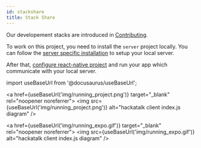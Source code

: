 ```yaml
---
id: stackshare
title: Stack Share
---
```


Our developement stacks are introduced in [Contributing](https://github.com/dooboolab/hackatalk/blob/master/CONTRIBUTING.md).

To work on this project, you need to install the `server` project locally. You can follow the [server specific installation](https://github.com/dooboolab/hackatalk/blob/master/CONTRIBUTING.md#installation---server-specific) to setup your local server.

After that, [configure react-native project](https://github.com/dooboolab/hackatalk/blob/master/CONTRIBUTING.md#installation---client-specific) and run your app which communicate with your local server.

import useBaseUrl from '@docusaurus/useBaseUrl';

<a href={useBaseUrl('img/running_project.png')} target="_blank" rel="noopener noreferrer">
  <img src={useBaseUrl('img/running_project.png')} alt="hackatalk client index.js diagram" />
</a>

<a href={useBaseUrl('img/running_expo.gif')} target="_blank" rel="noopener noreferrer">
  <img src={useBaseUrl('img/running_expo.gif')} alt="hackatalk client index.js diagram" />
</a>
